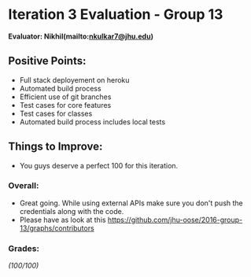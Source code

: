 # Iteration 3 Evaluation - Group 13

**Evaluator: Nikhil(mailto:nkulkar7@jhu.edu)**


## Positive Points:

* Full stack deployement on heroku
* Automated build process
* Efficient use of git branches
* Test cases for core features
* Test cases for classes
* Automated build process includes local tests


## Things to Improve:

* You guys deserve a perfect 100 for this iteration.

### Overall:

* Great going. While using external APIs make sure you don't push the credentials along with the code.
* Please have as look at this
https://github.com/jhu-oose/2016-group-13/graphs/contributors 

### Grades:
*(100/100)*

